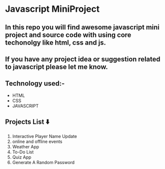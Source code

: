 # Javascript MiniProject

## In this repo you will find awesome javascript mini project and source code with using core techonolgy like html, css and js.

## If you have any project idea or suggestion related to javascript please let me know.

## Technology used:-

- HTML
- CSS
- JAVASCRIPT

## Projects List ⬇️

1. Interactive Player Name Update </br>
2. online and offline events </br>
3. Weather App </br>
4. To-Do List </br>
5. Quiz App </br>
6. Generate A Random Password </br>

